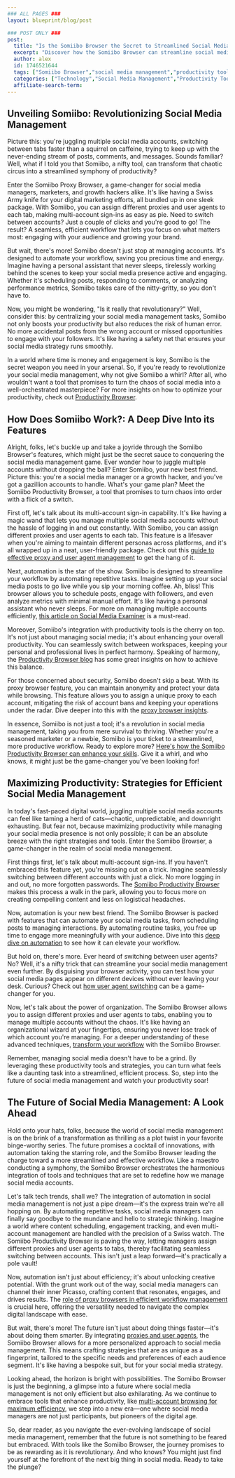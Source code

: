 ```yaml
---
### ALL PAGES ###
layout: blueprint/blog/post

### POST ONLY ###
post:
  title: "Is the Somiibo Browser the Secret to Streamlined Social Media Management?"
  excerpt: "Discover how the Somiibo Browser can streamline social media management for marketers and growth hackers with its powerful productivity features."
  author: alex
  id: 1746521644
  tags: ["Somiibo Browser","social media management","productivity tools","automation"]
  categories: ["Technology","Social Media Management","Productivity Tools"]
  affiliate-search-term: 
---
```


## Unveiling Somiibo: Revolutionizing Social Media Management

Picture this: you're juggling multiple social media accounts, switching between tabs faster than a squirrel on caffeine, trying to keep up with the never-ending stream of posts, comments, and messages. Sounds familiar? Well, what if I told you that Somiibo, a nifty tool, can transform that chaotic circus into a streamlined symphony of productivity?

Enter the Somiibo Proxy Browser, a game-changer for social media managers, marketers, and growth hackers alike. It's like having a Swiss Army knife for your digital marketing efforts, all bundled up in one sleek package. With Somiibo, you can assign different proxies and user agents to each tab, making multi-account sign-ins as easy as pie. Need to switch between accounts? Just a couple of clicks and you're good to go! The result? A seamless, efficient workflow that lets you focus on what matters most: engaging with your audience and growing your brand.

But wait, there's more! Somiibo doesn't just stop at managing accounts. It's designed to automate your workflow, saving you precious time and energy. Imagine having a personal assistant that never sleeps, tirelessly working behind the scenes to keep your social media presence active and engaging. Whether it's scheduling posts, responding to comments, or analyzing performance metrics, Somiibo takes care of the nitty-gritty, so you don't have to.

Now, you might be wondering, "Is it really that revolutionary?" Well, consider this: by centralizing your social media management tasks, Somiibo not only boosts your productivity but also reduces the risk of human error. No more accidental posts from the wrong account or missed opportunities to engage with your followers. It's like having a safety net that ensures your social media strategy runs smoothly.

In a world where time is money and engagement is key, Somiibo is the secret weapon you need in your arsenal. So, if you're ready to revolutionize your social media management, why not give Somiibo a whirl? After all, who wouldn't want a tool that promises to turn the chaos of social media into a well-orchestrated masterpiece? For more insights on how to optimize your productivity, check out [Productivity Browser](https://productivitybrowser.com).

## How Does Somiibo Work?: A Deep Dive Into its Features

Alright, folks, let's buckle up and take a joyride through the Somiibo Browser's features, which might just be the secret sauce to conquering the social media management game. Ever wonder how to juggle multiple accounts without dropping the ball? Enter Somiibo, your new best friend. Picture this: you're a social media manager or a growth hacker, and you've got a gazillion accounts to handle. What's your game plan? Meet the Somiibo Productivity Browser, a tool that promises to turn chaos into order with a flick of a switch.

First off, let's talk about its multi-account sign-in capability. It's like having a magic wand that lets you manage multiple social media accounts without the hassle of logging in and out constantly. With Somiibo, you can assign different proxies and user agents to each tab. This feature is a lifesaver when you're aiming to maintain different personas across platforms, and it's all wrapped up in a neat, user-friendly package. Check out this [guide to effective proxy and user agent management](https://productivitybrowser.com/blog/mastering-productivity-a-guide-to-effective-proxy-and-user-agent-management) to get the hang of it.



Next, automation is the star of the show. Somiibo is designed to streamline your workflow by automating repetitive tasks. Imagine setting up your social media posts to go live while you sip your morning coffee. Ah, bliss! This browser allows you to schedule posts, engage with followers, and even analyze metrics with minimal manual effort. It's like having a personal assistant who never sleeps. For more on managing multiple accounts efficiently, [this article on Social Media Examiner](https://www.socialmediaexaminer.com/how-to-manage-multiple-social-media-accounts-efficiently/) is a must-read.

Moreover, Somiibo's integration with productivity tools is the cherry on top. It's not just about managing social media; it's about enhancing your overall productivity. You can seamlessly switch between workspaces, keeping your personal and professional lives in perfect harmony. Speaking of harmony, the [Productivity Browser blog](https://productivitybrowser.com/blog/from-chaos-to-order-how-productivity-browser-revolutionizes-workflow-automation) has some great insights on how to achieve this balance.

For those concerned about security, Somiibo doesn't skip a beat. With its proxy browser feature, you can maintain anonymity and protect your data while browsing. This feature allows you to assign a unique proxy to each account, mitigating the risk of account bans and keeping your operations under the radar. Dive deeper into this with the [proxy browser insights](https://somiibo.com/platforms/proxy-browser).

In essence, Somiibo is not just a tool; it's a revolution in social media management, taking you from mere survival to thriving. Whether you're a seasoned marketer or a newbie, Somiibo is your ticket to a streamlined, more productive workflow. Ready to explore more? [Here's how the Somiibo Productivity Browser can enhance your skills](https://productivitybrowser.com/blog/can-the-somiibo-productivity-browser-enhance-your-multi-account-management-skills). Give it a whirl, and who knows, it might just be the game-changer you've been looking for!

## Maximizing Productivity: Strategies for Efficient Social Media Management

In today's fast-paced digital world, juggling multiple social media accounts can feel like taming a herd of cats—chaotic, unpredictable, and downright exhausting. But fear not, because maximizing productivity while managing your social media presence is not only possible; it can be an absolute breeze with the right strategies and tools. Enter the Somiibo Browser, a game-changer in the realm of social media management.

First things first, let's talk about multi-account sign-ins. If you haven't embraced this feature yet, you're missing out on a trick. Imagine seamlessly switching between different accounts with just a click. No more logging in and out, no more forgotten passwords. The [Somiibo Productivity Browser](https://productivitybrowser.com/blog/is-multi-account-sign-in-the-key-to-unmatched-productivity) makes this process a walk in the park, allowing you to focus more on creating compelling content and less on logistical headaches.

Now, automation is your new best friend. The Somiibo Browser is packed with features that can automate your social media tasks, from scheduling posts to managing interactions. By automating routine tasks, you free up time to engage more meaningfully with your audience. Dive into this [deep dive on automation](https://productivitybrowser.com/blog/automate-your-social-media-tasks-a-deep-dive-into-the-somiibo-proxy-browser) to see how it can elevate your workflow.

But hold on, there's more. Ever heard of switching between user agents? No? Well, it's a nifty trick that can streamline your social media management even further. By disguising your browser activity, you can test how your social media pages appear on different devices without ever leaving your desk. Curious? Check out [how user agent switching](https://productivitybrowser.com/blog/switching-between-user-agents-a-key-to-streamlined-social-media-management) can be a game-changer for you.



Now, let's talk about the power of organization. The Somiibo Browser allows you to assign different proxies and user agents to tabs, enabling you to manage multiple accounts without the chaos. It's like having an organizational wizard at your fingertips, ensuring you never lose track of which account you're managing. For a deeper understanding of these advanced techniques, [transform your workflow](https://productivitybrowser.com/blog/transform-your-workflow-advanced-techniques-with-the-somiibo-browser) with the Somiibo Browser.

Remember, managing social media doesn't have to be a grind. By leveraging these productivity tools and strategies, you can turn what feels like a daunting task into a streamlined, efficient process. So, step into the future of social media management and watch your productivity soar!

## The Future of Social Media Management: A Look Ahead

Hold onto your hats, folks, because the world of social media management is on the brink of a transformation as thrilling as a plot twist in your favorite binge-worthy series. The future promises a cocktail of innovations, with automation taking the starring role, and the Somiibo Browser leading the charge toward a more streamlined and effective workflow. Like a maestro conducting a symphony, the Somiibo Browser orchestrates the harmonious integration of tools and techniques that are set to redefine how we manage social media accounts.

Let's talk tech trends, shall we? The integration of automation in social media management is not just a pipe dream—it's the express train we're all hopping on. By automating repetitive tasks, social media managers can finally say goodbye to the mundane and hello to strategic thinking. Imagine a world where content scheduling, engagement tracking, and even multi-account management are handled with the precision of a Swiss watch. The Somiibo Productivity Browser is paving the way, letting managers assign different proxies and user agents to tabs, thereby facilitating seamless switching between accounts. This isn't just a leap forward—it's practically a pole vault!

Now, automation isn't just about efficiency; it's about unlocking creative potential. With the grunt work out of the way, social media managers can channel their inner Picasso, crafting content that resonates, engages, and drives results. The [role of proxy browsers in efficient workflow management](https://productivitybrowser.com/blog/efficient-workflow-management-the-role-of-proxy-browsers) is crucial here, offering the versatility needed to navigate the complex digital landscape with ease.

But wait, there's more! The future isn't just about doing things faster—it's about doing them smarter. By integrating [proxies and user agents](https://productivitybrowser.com/blog/the-future-of-digital-marketing-integrating-proxies-and-user-agents), the Somiibo Browser allows for a more personalized approach to social media management. This means crafting strategies that are as unique as a fingerprint, tailored to the specific needs and preferences of each audience segment. It's like having a bespoke suit, but for your social media strategy.

Looking ahead, the horizon is bright with possibilities. The Somiibo Browser is just the beginning, a glimpse into a future where social media management is not only efficient but also exhilarating. As we continue to embrace tools that enhance productivity, like [multi-account browsing for maximum efficiency](https://productivitybrowser.com/blog/enhance-your-workflow-leveraging-multi-account-browsing-for-maximum-efficiency), we step into a new era—one where social media managers are not just participants, but pioneers of the digital age.

So, dear reader, as you navigate the ever-evolving landscape of social media management, remember that the future is not something to be feared but embraced. With tools like the Somiibo Browser, the journey promises to be as rewarding as it is revolutionary. And who knows? You might just find yourself at the forefront of the next big thing in social media. Ready to take the plunge?


